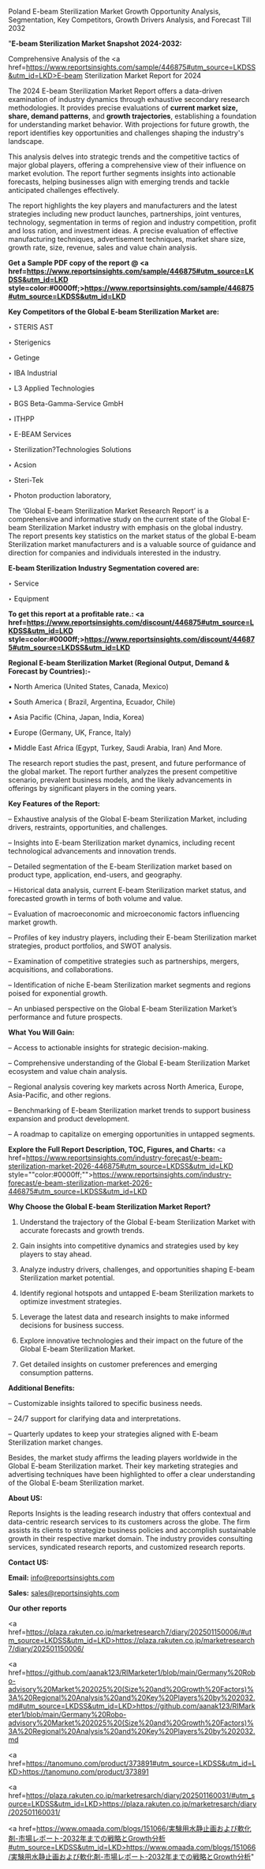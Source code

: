 Poland E-beam Sterilization Market Growth Opportunity Analysis, Segmentation, Key Competitors, Growth Drivers Analysis, and Forecast Till 2032

"<strong>E-beam Sterilization Market Snapshot 2024-2032:</strong>

Comprehensive Analysis of the <a href=https://www.reportsinsights.com/sample/446875#utm_source=LKDSS&utm_id=LKD>E-beam Sterilization Market</a> Report for 2024

The 2024 E-beam Sterilization Market Report offers a data-driven examination of industry dynamics through exhaustive secondary research methodologies. It provides precise evaluations of <strong>current market size, share, demand patterns</strong>, and <strong>growth trajectories</strong>, establishing a foundation for understanding market behavior. With projections for future growth, the report identifies key opportunities and challenges shaping the industry's landscape.

This analysis delves into strategic trends and the competitive tactics of major global players, offering a comprehensive view of their influence on market evolution. The report further segments insights into actionable forecasts, helping businesses align with emerging trends and tackle anticipated challenges effectively.

The report highlights the key players and manufacturers and the latest strategies including new product launches, partnerships, joint ventures, technology, segmentation in terms of region and industry competition, profit and loss ration, and investment ideas. A precise evaluation of effective manufacturing techniques, advertisement techniques, market share size, growth rate, size, revenue, sales and value chain analysis.

<strong>Get a Sample PDF copy of the report @ <a href=https://www.reportsinsights.com/sample/446875#utm_source=LKDSS&utm_id=LKD style=color:#0000ff;>https://www.reportsinsights.com/sample/446875#utm_source=LKDSS&utm_id=LKD</a></strong>

<strong>Key Competitors of the Global E-beam Sterilization Market are:</strong>

‣ STERIS AST

‣ Sterigenics

‣ Getinge

‣ IBA Industrial

‣ L3 Applied Technologies

‣ BGS Beta-Gamma-Service GmbH

‣ ITHPP

‣ E-BEAM Services

‣ Sterilization?Technologies Solutions

‣ Acsion

‣ Steri-Tek

‣ Photon production laboratory,

The ‘Global E-beam Sterilization Market Research Report’ is a comprehensive and informative study on the current state of the Global E-beam Sterilization Market industry with emphasis on the global industry. The report presents key statistics on the market status of the global E-beam Sterilization market manufacturers and is a valuable source of guidance and direction for companies and individuals interested in the industry.

<strong>E-beam Sterilization Industry Segmentation covered are:</strong>

‣ Service

‣ Equipment

<strong>To get this report at a profitable rate.: <a href=https://www.reportsinsights.com/discount/446875#utm_source=LKDSS&utm_id=LKD style=color:#0000ff;>https://www.reportsinsights.com/discount/446875#utm_source=LKDSS&utm_id=LKD</a></strong>

<strong>Regional E-beam Sterilization Market (Regional Output, Demand &amp; Forecast by Countries):-</strong>

• North America (United States, Canada, Mexico)

• South America ( Brazil, Argentina, Ecuador, Chile)

• Asia Pacific (China, Japan, India, Korea)

• Europe (Germany, UK, France, Italy)

• Middle East Africa (Egypt, Turkey, Saudi Arabia, Iran) And More.

The research report studies the past, present, and future performance of the global market. The report further analyzes the present competitive scenario, prevalent business models, and the likely advancements in offerings by significant players in the coming years.

<strong>Key Features of the Report:</strong>

– Exhaustive analysis of the Global E-beam Sterilization Market, including drivers, restraints, opportunities, and challenges.

– Insights into E-beam Sterilization market dynamics, including recent technological advancements and innovation trends.

– Detailed segmentation of the E-beam Sterilization market based on product type, application, end-users, and geography.

– Historical data analysis, current E-beam Sterilization market status, and forecasted growth in terms of both volume and value.

– Evaluation of macroeconomic and microeconomic factors influencing market growth.

– Profiles of key industry players, including their E-beam Sterilization market strategies, product portfolios, and SWOT analysis.

– Examination of competitive strategies such as partnerships, mergers, acquisitions, and collaborations.

– Identification of niche E-beam Sterilization market segments and regions poised for exponential growth.

– An unbiased perspective on the Global E-beam Sterilization Market’s performance and future prospects.

<strong>What You Will Gain:</strong>

– Access to actionable insights for strategic decision-making.

– Comprehensive understanding of the Global E-beam Sterilization Market ecosystem and value chain analysis.

– Regional analysis covering key markets across North America, Europe, Asia-Pacific, and other regions.

– Benchmarking of E-beam Sterilization market trends to support business expansion and product development.

– A roadmap to capitalize on emerging opportunities in untapped segments.

<strong>Explore the Full Report Description, TOC, Figures, and Charts:</strong>
<a href=https://www.reportsinsights.com/industry-forecast/e-beam-sterilization-market-2026-446875#utm_source=LKDSS&utm_id=LKD style=""color:#0000ff;"">https://www.reportsinsights.com/industry-forecast/e-beam-sterilization-market-2026-446875#utm_source=LKDSS&utm_id=LKD</a>

<strong>Why Choose the Global E-beam Sterilization Market Report?</strong>

1. Understand the trajectory of the Global E-beam Sterilization Market with accurate forecasts and growth trends.

2. Gain insights into competitive dynamics and strategies used by key players to stay ahead.

3. Analyze industry drivers, challenges, and opportunities shaping E-beam Sterilization market potential.

4. Identify regional hotspots and untapped E-beam Sterilization markets to optimize investment strategies.

5. Leverage the latest data and research insights to make informed decisions for business success.

6. Explore innovative technologies and their impact on the future of the Global E-beam Sterilization Market.

7. Get detailed insights on customer preferences and emerging consumption patterns.

<strong>Additional Benefits:</strong>

– Customizable insights tailored to specific business needs.

– 24/7 support for clarifying data and interpretations.

– Quarterly updates to keep your strategies aligned with E-beam Sterilization market changes.

Besides, the market study affirms the leading players worldwide in the Global E-beam Sterilization market. Their key marketing strategies and advertising techniques have been highlighted to offer a clear understanding of the Global E-beam Sterilization market.

<strong><strong>About US</strong>:</strong>

Reports Insights is the leading research industry that offers contextual and data-centric research services to its customers across the globe. The firm assists its clients to strategize business policies and accomplish sustainable growth in their respective market domain. The industry provides consulting services, syndicated research reports, and customized research reports.

<strong>Contact US:</strong>

<p class=><b>Email:</b> <a href=mailto:info@reportsinsights.com>info@reportsinsights.com</a></p>
<p class=><b>Sales:</b> <a href=mailto:sales@reportsinsights.com>sales@reportsinsights.com</a></p>

<strong>Our other reports</strong>

<a href=https://plaza.rakuten.co.jp/marketresearch7/diary/202501150006/#utm_source=LKDSS&utm_id=LKD>https://plaza.rakuten.co.jp/marketresearch7/diary/202501150006/</a>

<a href=https://github.com/aanak123/RIMarketer1/blob/main/Germany%20Robo-advisory%20Market%202025%20(Size%20and%20Growth%20Factors)%3A%20Regional%20Analysis%20and%20Key%20Players%20by%202032.md#utm_source=LKDSS&utm_id=LKD>https://github.com/aanak123/RIMarketer1/blob/main/Germany%20Robo-advisory%20Market%202025%20(Size%20and%20Growth%20Factors)%3A%20Regional%20Analysis%20and%20Key%20Players%20by%202032.md</a>

<a href=https://tanomuno.com/product/373891#utm_source=LKDSS&utm_id=LKD>https://tanomuno.com/product/373891</a>

<a href=https://plaza.rakuten.co.jp/marketresarch/diary/202501160031/#utm_source=LKDSS&utm_id=LKD>https://plaza.rakuten.co.jp/marketresarch/diary/202501160031/</a>

<a href=https://www.omaada.com/blogs/151066/実験用水静止画および軟化剤-市場レポート-2032年までの戦略とGrowth分析#utm_source=LKDSS&utm_id=LKD>https://www.omaada.com/blogs/151066/実験用水静止画および軟化剤-市場レポート-2032年までの戦略とGrowth分析</a>"
